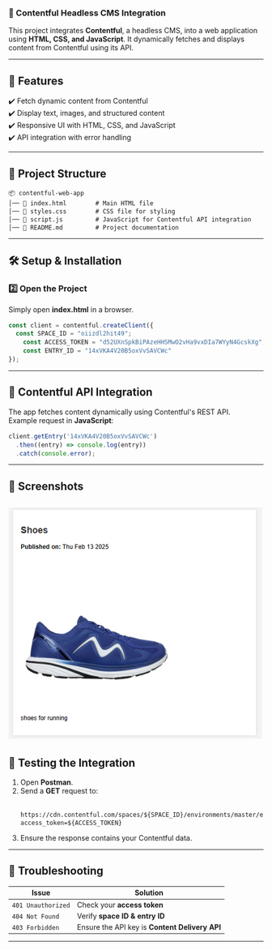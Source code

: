 

### **📌 Contentful Headless CMS Integration**  

This project integrates **Contentful**, a headless CMS, into a web application using **HTML, CSS, and JavaScript**. It dynamically fetches and displays content from Contentful using its API.

---

## **🚀 Features**  
✔️ Fetch dynamic content from Contentful  
✔️ Display text, images, and structured content  
✔️ Responsive UI with HTML, CSS, and JavaScript  
✔️ API integration with error handling  

---

## **📂 Project Structure**  

```
📦 contentful-web-app
│── 📄 index.html        # Main HTML file
│── 📄 styles.css        # CSS file for styling
│── 📄 script.js         # JavaScript for Contentful API integration
│── 📄 README.md         # Project documentation
```

---

## **🛠️ Setup & Installation**  



### **2️⃣ Open the Project**  
Simply open **index.html** in a browser.


```js
const client = contentful.createClient({
  const SPACE_ID = "oiizdl2hit49";
    const ACCESS_TOKEN = "d52UXnSpkBiPAzeHHSMwO2vHa9vxDIa7WYyN4GcskXg";
    const ENTRY_ID = "14xVKA4V20B5oxVvSAVCWc"
});
```

---

## **📡 Contentful API Integration**  
The app fetches content dynamically using Contentful's REST API.  
Example request in **JavaScript**:

```js
client.getEntry('14xVKA4V20B5oxVvSAVCWc')
  .then((entry) => console.log(entry))
  .catch(console.error);
```

---

## **📸 Screenshots**  
 
![alt text](image.png)
---

## **🧪 Testing the Integration**  
1. Open **Postman**.  
2. Send a **GET** request to:  
   ```
        https://cdn.contentful.com/spaces/${SPACE_ID}/environments/master/entries/${ENTRY_ID}?access_token=${ACCESS_TOKEN}
   ```
3. Ensure the response contains your Contentful data.  

---

## **🔧 Troubleshooting**  
| **Issue** | **Solution** |
|-----------|-------------|
| `401 Unauthorized` | Check your **access token** |
| `404 Not Found` | Verify **space ID & entry ID** |
| `403 Forbidden` | Ensure the API key is **Content Delivery API** |

---

